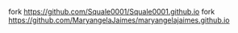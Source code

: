fork https://github.com/Squale0001/Squale0001.github.io
fork https://github.com/MaryangelaJaimes/maryangelajaimes.github.io
